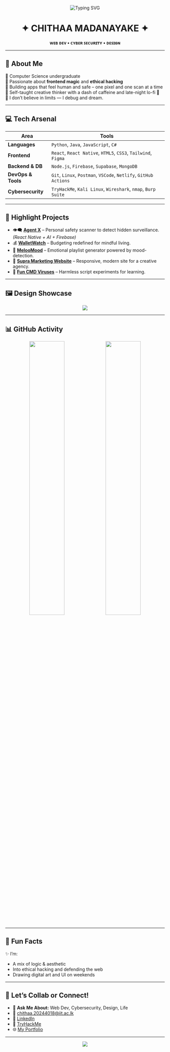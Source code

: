 <!-- Profile Banner -->
<p align="center">
  <img src="https://readme-typing-svg.demolab.com?font=Fira+Code&size=22&pause=1000&center=true&vCenter=true&width=440&height=45&lines=Hi+there!+I'm+Chithaa+%E2%9C%8B;Cybersecurity+Enthusiast+%F0%9F%94%95;Frontend+Dev+%7C+UI%2FUX+Designer+%7C+Creative+Mind" alt="Typing SVG" />
</p>

<div align="center">

# ✦ CHITHAA MADANAYAKE ✦  
**ᴡᴇʙ ᴅᴇᴠ • ᴄʏʙᴇʀ ꜱᴇᴄᴜʀɪᴛʏ • ᴅᴇꜱɪɢɴ**

</div>

---

## 🌌 About Me  

🔹 Computer Science undergraduate  
🔹 Passionate about **frontend magic** and **ethical hacking**  
🔹 Building apps that feel human and safe – one pixel and one scan at a time  
🔹 Self-taught creative thinker with a dash of caffeine and late-night lo-fi 🌙  
🔹 I don’t believe in limits — I debug and dream.

---

## 💻 Tech Arsenal

| Area | Tools |
|------|-------|
| **Languages** | `Python`, `Java`, `JavaScript`, `C#` |
| **Frontend** | `React`, `React Native`, `HTML5`, `CSS3`, `Tailwind`, `Figma` |
| **Backend & DB** | `Node.js`, `Firebase`, `Supabase`, `MongoDB` |
| **DevOps & Tools** | `Git`, `Linux`, `Postman`, `VSCode`, `Netlify`, `GitHub Actions` |
| **Cybersecurity** | `TryHackMe`, `Kali Linux`, `Wireshark`, `nmap`, `Burp Suite` |

---

## 🚀 Highlight Projects

- 👁‍🗨 **[Agent X](https://github.com/ChithaaMadanayake/AgentX)** – Personal safety scanner to detect hidden surveillance. *(React Native + AI + Firebase)*
- 💰 **[WalletWatch](https://wallet-watch.github.io/)** – Budgeting redefined for mindful living.
- 🎵 **[MelooMood](https://github.com/ChithaaMadanayake/MelooMood)** – Emotional playlist generator powered by mood-detection.
- 💼 **[Supra Marketing Website](https://github.com/ChithaaMadanayake/Supra_Marketing_Web)** – Responsive, modern site for a creative agency.
- 🧪 **[Fun CMD Viruses](https://github.com/ChithaaMadanayake/viruses)** – Harmless script experiments for learning.

---

## 🖼️ Design Showcase

<div align="center">
  <img src="https://github-readme-stats.vercel.app/api/top-langs/?username=ChithaaMadanayake&layout=compact&theme=tokyonight" />
</div>

---

## 📊 GitHub Activity

<div align="center">
  <img src="https://github-readme-stats.vercel.app/api?username=ChithaaMadanayake&show_icons=true&theme=tokyonight" width="47%">
  <img src="https://streak-stats.demolab.com?user=ChithaaMadanayake&theme=tokyonight&hide_border=true" width="47%">
</div>

---

## 🧩 Fun Facts

✨ I’m:
- A mix of logic & aesthetic  
- Into ethical hacking and defending the web  
- Drawing digital art and UI on weekends  

---

## 🔗 Let’s Collab or Connect!

- 💬 **Ask Me About:** Web Dev, Cybersecurity, Design, Life  
- 📧 [chithaa.20244018@iit.ac.lk](mailto:chithaa.20244018@iit.ac.lk)  
- 🔗 [LinkedIn](https://www.linkedin.com/in/chithaa-mithmaa-madanayake-a3814a293)  
- 🔐 [TryHackMe](https://tryhackme.com/p/here..cta)  
- 🌐 [My Portfolio](https://your-portfolio-link.com)

---

<p align="center">
  <img src="https://capsule-render.vercel.app/api?type=waving&color=0b0845&height=120&section=footer"/>
</p>
